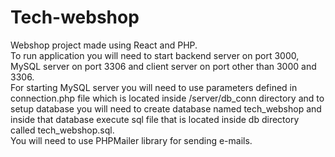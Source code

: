 # Tech-webshop

Webshop project made using React and PHP.<br>
To run application you will need to start backend server on port 3000, MySQL server on port 3306 and client server on port other than 3000 and 3306.<br>
For starting MySQL server you will need to use parameters defined in connection.php file which is located inside /server/db_conn directory and to setup database you will need to create database named tech_webshop and inside that database execute sql file that is located inside db directory called tech_webshop.sql.<br>
You will need to use PHPMailer library for sending e-mails.
